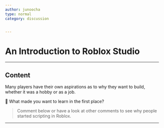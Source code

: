 ```yaml
---
author: junoocha
type: normal
category: discussion


---
```


# An Introduction to Roblox Studio

---

## Content

Many players have their own aspirations as to why they want to build, whether it was a hobby or as a job.

💬 What made you want to learn in the first place? 

> Comment below or have a look at other comments to see why people started scripting in Roblox.

---
